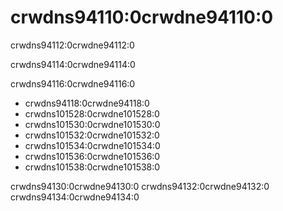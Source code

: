 # crwdns94110:0crwdne94110:0

<p class="description">crwdns94112:0crwdne94112:0</p>

crwdns94114:0crwdne94114:0

crwdns94116:0crwdne94116:0

- crwdns94118:0crwdne94118:0
- crwdns101528:0crwdne101528:0
- crwdns101530:0crwdne101530:0
- crwdns101532:0crwdne101532:0
- crwdns101534:0crwdne101534:0
- crwdns101536:0crwdne101536:0
- crwdns101538:0crwdne101538:0

crwdns94130:0crwdne94130:0 crwdns94132:0crwdne94132:0 crwdns94134:0crwdne94134:0
